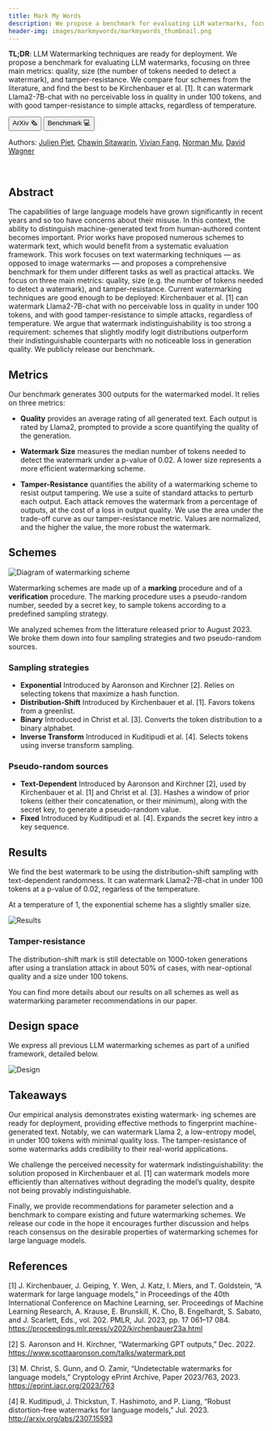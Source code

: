 ```yaml
---
title: Mark My Words
description: We propose a benchmark for evaluating LLM watermarks, focusing on three main metrics - quality, size (the number of tokens needed to detect a watermark), and tamper-resistance. We find current watermarking techniques are good enough to be deployed. Kirchenbauer et al. [1] can watermark Llama2-7B-chat with no perceivable loss in quality in under 100 tokens, and with good tamper-resistance to simple attacks, regardless of temperature.
header-img: images/markmywords/markmywords_thumbnail.png
---
```


**TL;DR**: LLM Watermarking techniques are ready for deployment.
We propose a benchmark for evaluating LLM watermarks, focusing on three main metrics: 
quality, size (the number of tokens needed to detect a watermark), and tamper-resistance. 
We compare four schemes from the literature, and find the best to be Kirchenbauer et al. [1].
It can watermark Llama2-7B-chat with no perceivable loss in quality in under 100 tokens, and 
with good tamper-resistance to simple attacks, regardless of temperature.

<button name="button" onclick="window.location.href='https://arxiv.org/abs/2312.00273';">ArXiv 🗞</button>
<button name="button" onclick="window.location.href='https://github.com/wagner-group/MarkMyWords';">Benchmark 💻</button>

Authors: [Julien Piet](https://people.eecs.berkeley.edu/~julien.piet/), [Chawin Sitawarin](https://chawins.github.io/), 
[Vivian Fang](https://www.vivi.sh), [Norman Mu](https://www.normanmu.com), 
[David Wagner](https://people.eecs.berkeley.edu/~daw/)

<br>

## Abstract

The capabilities of large language models have
grown significantly in recent years and so too have concerns
about their misuse. In this context, the ability to distinguish
machine-generated text from human-authored content becomes
important. Prior works have proposed numerous schemes
to watermark text, which would benefit from a systematic
evaluation framework. This work focuses on text watermarking
techniques — as opposed to image watermarks — and proposes
a comprehensive benchmark for them under different tasks
as well as practical attacks. We focus on three main metrics:
quality, size (e.g. the number of tokens needed to detect a
watermark), and tamper-resistance. Current watermarking
techniques are good enough to be deployed: Kirchenbauer et al.
[1] can watermark Llama2-7B-chat with no perceivable loss in
quality in under 100 tokens, and with good tamper-resistance
to simple attacks, regardless of temperature. We argue that
watermark indistinguishability is too strong a requirement:
schemes that slightly modify logit distributions outperform
their indistinguishable counterparts with no noticeable loss in
generation quality. We publicly release our benchmark.

## Metrics

Our benchmark generates 300 outputs for the watermarked model. It relies on three metrics:

- **Quality** provides an average rating of all generated text. Each output is rated by Llama2, prompted to provide a score quantifying the quality of the generation.

- **Watermark Size** measures the median number of tokens needed to detect the watermark under a p-value of 0.02. A lower size represents a more efficient watermarking scheme.

- **Tamper-Resistance** quantifies the ability of a watermarking scheme to resist output tampering. We use a suite of standard attacks to perturb each output. Each attack removes the watermark from a percentage of outputs, at the cost of a loss in output quality. We use the area under the trade-off curve as our tamper-resistance metric. Values are normalized, and the higher the value, the more robust the watermark. 


## Schemes

![Diagram of watermarking scheme](../../images/markmywords/diagram.png)

Watermarking schemes are made up of a **marking** procedure and of a **verification** procedure. 
The marking procedure uses a pseudo-random number, seeded by a secret key, to sample tokens according to a predefined sampling strategy.

We analyzed schemes from the litterature released prior to August 2023. We broke them down into four sampling strategies and two pseudo-random sources.

### Sampling strategies
- **Exponential** Introduced by Aaronson and Kirchner [2]. Relies on selecting tokens that maximize a hash function.
- **Distribution-Shift** Introduced by Kirchenbauer et al. [1]. Favors tokens from a greenlist.
- **Binary** Introduced in Christ et al. [3]. Converts the token distribution to a binary alphabet.
- **Inverse Transform** Introduced in Kuditipudi et al. [4]. Selects tokens using inverse transform sampling.

### Pseudo-random sources
- **Text-Dependent** Introduced by Aaronson and Kirchner [2], used by Kirchenbauer et al. [1] and Christ et al. [3]. Hashes a window of prior tokens (either their concatenation, or their minimum), along with the secret key, to generate a pseudo-random value.
- **Fixed** Introduced by Kuditipudi et al. [4]. Expands the secret key intro a key sequence.  

## Results

We find the best watermark to be using the distribution-shift sampling with text-dependent randomness. It can watermark Llama2-7B-chat in under 100 tokens at a p-value of 0.02, regarless of the temperature. 

At a temperature of 1, the exponential scheme has a slightly smaller size.

![Results](../../images/markmywords/fig1web.png)

### Tamper-resistance

The distribution-shift mark is still detectable on 1000-token generations after using a translation attack in about 50% of cases, with near-optional quality and a size under 100 tokens. 

You can find more details about our results on all schemes as well as watermarking parameter recommendations in our paper. 

## Design space

We express all previous LLM watermarking schemes as part of a unified framework, detailed below. 

![Design](../../images/markmywords/design.png)

## Takeaways

Our empirical analysis demonstrates existing watermark-
ing schemes are ready for deployment, providing effective
methods to fingerprint machine-generated text. Notably, we
can watermark Llama 2, a low-entropy model, in under 100
tokens with minimal quality loss. The tamper-resistance
of some watermarks adds credibility to their real-world
applications.

We challenge the perceived necessity for watermark
indistinguishability: the solution proposed in Kirchenbauer
et al. [1] can watermark models more efficiently than
alternatives without degrading the model’s quality, despite
not being provably indistinguishable.

Finally, we provide recommendations for parameter
selection and a benchmark to compare existing and future
watermarking schemes. We release our code in the hope it
encourages further discussion and helps reach consensus on
the desirable properties of watermarking schemes for large
language models.

## References

[1] J. Kirchenbauer, J. Geiping, Y. Wen, J. Katz, I. Miers, and T. Goldstein, “A watermark for large language models,” in Proceedings of the 40th International Conference on Machine Learning, ser. Proceedings of Machine Learning Research, A. Krause, E. Brunskill, K. Cho, B. Engelhardt, S. Sabato, and J. Scarlett, Eds., vol. 202. PMLR, Jul. 2023, pp. 17 061–17 084. https://proceedings.mlr.press/v202/kirchenbauer23a.html

[2] S. Aaronson and H. Kirchner, “Watermarking GPT outputs,” Dec. 2022. https://www.scottaaronson.com/talks/watermark.ppt

[3] M. Christ, S. Gunn, and O. Zamir, “Undetectable watermarks for language models,” Cryptology ePrint Archive, Paper 2023/763, 2023. https://eprint.iacr.org/2023/763

[4] R. Kuditipudi, J. Thickstun, T. Hashimoto, and P. Liang, “Robust distortion-free watermarks for language models,” Jul. 2023. http://arxiv.org/abs/2307.15593
